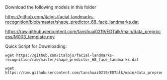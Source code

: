 Download the following models in this folder

https://github.com/italojs/facial-landmarks-recognition/blob/master/shape_predictor_68_face_landmarks.dat

https://raw.githubusercontent.com/tanshuai0219/EDTalk/main/data_preprocess/M003_template.npy


Quick Script for Downloading:

```
wget https://github.com/italojs/facial-landmarks-recognition/raw/master/shape_predictor_68_face_landmarks.dat

wget https://raw.githubusercontent.com/tanshuai0219/EDTalk/main/data_preprocess/M003_template.npy

```